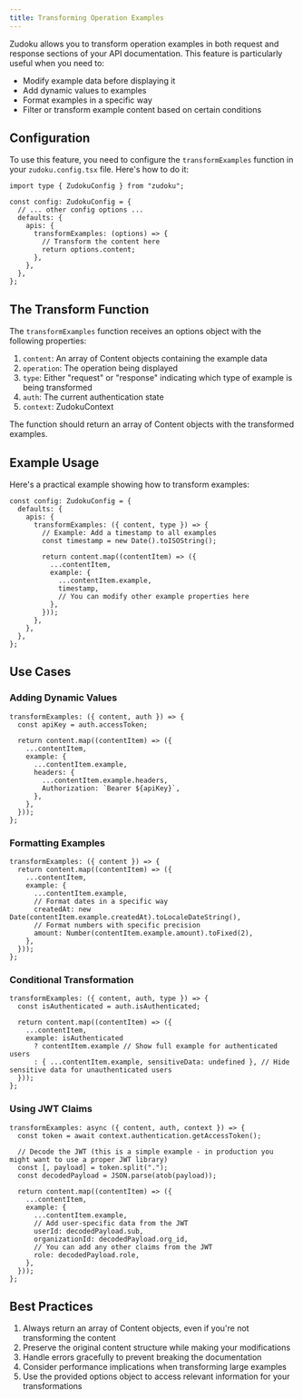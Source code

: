 ```yaml
---
title: Transforming Operation Examples
---
```


Zudoku allows you to transform operation examples in both request and response sections of your API documentation. This feature is particularly useful when you need to:

- Modify example data before displaying it
- Add dynamic values to examples
- Format examples in a specific way
- Filter or transform example content based on certain conditions

## Configuration

To use this feature, you need to configure the `transformExamples` function in your `zudoku.config.tsx` file. Here's how to do it:

```tsx
import type { ZudokuConfig } from "zudoku";

const config: ZudokuConfig = {
  // ... other config options ...
  defaults: {
    apis: {
      transformExamples: (options) => {
        // Transform the content here
        return options.content;
      },
    },
  },
};
```

## The Transform Function

The `transformExamples` function receives an options object with the following properties:

1. `content`: An array of Content objects containing the example data
1. `operation`: The operation being displayed
1. `type`: Either "request" or "response" indicating which type of example is being transformed
1. `auth`: The current authentication state
1. `context`: ZudokuContext

The function should return an array of Content objects with the transformed examples.

## Example Usage

Here's a practical example showing how to transform examples:

```tsx
const config: ZudokuConfig = {
  defaults: {
    apis: {
      transformExamples: ({ content, type }) => {
        // Example: Add a timestamp to all examples
        const timestamp = new Date().toISOString();

        return content.map((contentItem) => ({
          ...contentItem,
          example: {
            ...contentItem.example,
            timestamp,
            // You can modify other example properties here
          },
        }));
      },
    },
  },
};
```

## Use Cases

### Adding Dynamic Values

```tsx
transformExamples: ({ content, auth }) => {
  const apiKey = auth.accessToken;

  return content.map((contentItem) => ({
    ...contentItem,
    example: {
      ...contentItem.example,
      headers: {
        ...contentItem.example.headers,
        Authorization: `Bearer ${apiKey}`,
      },
    },
  }));
};
```

### Formatting Examples

```tsx
transformExamples: ({ content }) => {
  return content.map((contentItem) => ({
    ...contentItem,
    example: {
      ...contentItem.example,
      // Format dates in a specific way
      createdAt: new Date(contentItem.example.createdAt).toLocaleDateString(),
      // Format numbers with specific precision
      amount: Number(contentItem.example.amount).toFixed(2),
    },
  }));
};
```

### Conditional Transformation

```tsx
transformExamples: ({ content, auth, type }) => {
  const isAuthenticated = auth.isAuthenticated;

  return content.map((contentItem) => ({
    ...contentItem,
    example: isAuthenticated
      ? contentItem.example // Show full example for authenticated users
      : { ...contentItem.example, sensitiveData: undefined }, // Hide sensitive data for unauthenticated users
  }));
};
```

### Using JWT Claims

```tsx
transformExamples: async ({ content, auth, context }) => {
  const token = await context.authentication.getAccessToken();

  // Decode the JWT (this is a simple example - in production you might want to use a proper JWT library)
  const [, payload] = token.split(".");
  const decodedPayload = JSON.parse(atob(payload));

  return content.map((contentItem) => ({
    ...contentItem,
    example: {
      ...contentItem.example,
      // Add user-specific data from the JWT
      userId: decodedPayload.sub,
      organizationId: decodedPayload.org_id,
      // You can add any other claims from the JWT
      role: decodedPayload.role,
    },
  }));
};
```

## Best Practices

1. Always return an array of Content objects, even if you're not transforming the content
2. Preserve the original content structure while making your modifications
3. Handle errors gracefully to prevent breaking the documentation
4. Consider performance implications when transforming large examples
5. Use the provided options object to access relevant information for your transformations

